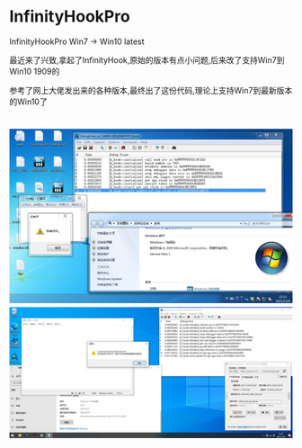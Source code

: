 # InfinityHookPro
InfinityHookPro Win7 -> Win10 latest

最近来了兴致,拿起了InfinityHook,原始的版本有点小问题,后来改了支持Win7到Win10 1909的

参考了网上大佬发出来的各种版本,最终出了这份代码,理论上支持Win7到最新版本的Win10了

<h1 align="center">
	<img src="Win7.jpg" alt="Win7">
	<img src="Win10 21h1.jpg" alt="Win10 21h1">
</h1>
